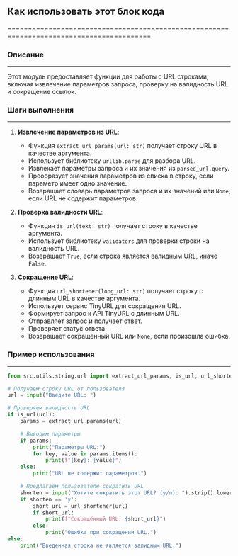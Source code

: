 ## Как использовать этот блок кода
=========================================================================================

### Описание
-------------------------
Этот модуль предоставляет функции для работы с URL строками, включая извлечение параметров запроса, проверку на валидность URL и сокращение ссылок.

### Шаги выполнения
-------------------------
1. **Извлечение параметров из URL**:
    - Функция `extract_url_params(url: str)` получает строку URL в качестве аргумента.
    - Использует библиотеку `urllib.parse` для разбора URL.
    - Извлекает параметры запроса и их значения из `parsed_url.query`.
    - Преобразует значения параметров из списка в строку, если параметр имеет одно значение.
    - Возвращает словарь параметров запроса и их значений или `None`, если URL не содержит параметров.

2. **Проверка валидности URL**:
    - Функция `is_url(text: str)` получает строку в качестве аргумента.
    - Использует библиотеку `validators` для проверки строки на валидность URL.
    - Возвращает `True`, если строка является валидным URL, иначе `False`.

3. **Сокращение URL**:
    - Функция `url_shortener(long_url: str)` получает строку с длинным URL в качестве аргумента.
    - Использует сервис TinyURL для сокращения URL.
    - Формирует запрос к API TinyURL с длинным URL.
    - Отправляет запрос и получает ответ.
    - Проверяет статус ответа.
    - Возвращает сокращённый URL или `None`, если произошла ошибка.

### Пример использования
-------------------------

```python
from src.utils.string.url import extract_url_params, is_url, url_shortener

# Получаем строку URL от пользователя
url = input("Введите URL: ")

# Проверяем валидность URL
if is_url(url):
    params = extract_url_params(url)

    # Выводим параметры
    if params:
        print("Параметры URL:")
        for key, value in params.items():
            print(f"{key}: {value}")
    else:
        print("URL не содержит параметров.")

    # Предлагаем пользователю сократить URL
    shorten = input("Хотите сократить этот URL? (y/n): ").strip().lower()
    if shorten == 'y':
        short_url = url_shortener(url)
        if short_url:
            print(f"Сокращённый URL: {short_url}")
        else:
            print("Ошибка при сокращении URL.")
else:
    print("Введенная строка не является валидным URL.")
```